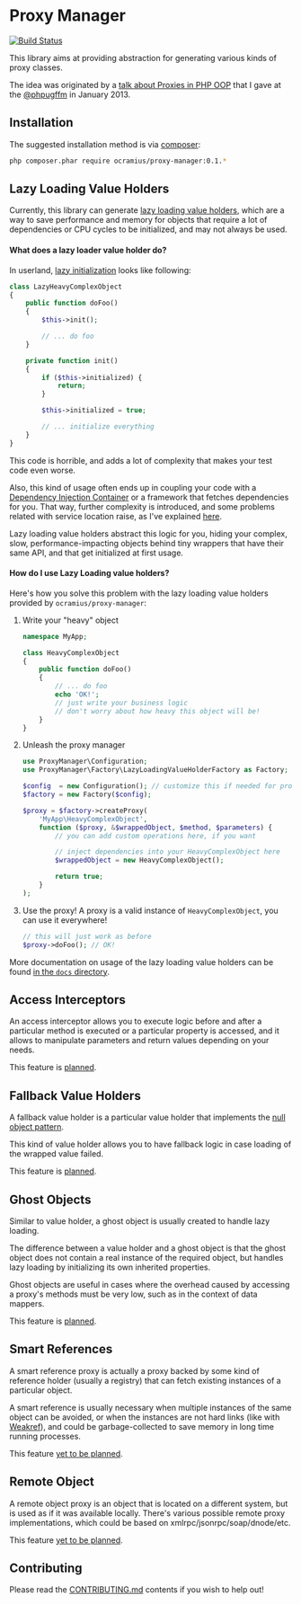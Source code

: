 # Proxy Manager

[![Build Status](https://travis-ci.org/Ocramius/ProxyManager.png?branch=master)](https://travis-ci.org/Ocramius/ProxyManager)

This library aims at providing abstraction for generating various kinds of proxy classes.

The idea was originated by a [talk about Proxies in PHP OOP](http://marco-pivetta.com/proxy-pattern-in-php/) that I gave
at the [@phpugffm](https://twitter.com/phpugffm) in January 2013.

## Installation

The suggested installation method is via [composer](https://getcomposer.org/):

```sh
php composer.phar require ocramius/proxy-manager:0.1.*
```

## Lazy Loading Value Holders

Currently, this library can generate [lazy loading value holders](http://www.martinfowler.com/eaaCatalog/lazyLoad.html),
which are a way to save performance and memory for objects that require a lot of dependencies or CPU cycles to be
initialized, and may not always be used.

#### What does a lazy loader value holder do?

In userland, [lazy initialization](http://en.wikipedia.org/wiki/Lazy_initialization)
looks like following:

```php
class LazyHeavyComplexObject
{
    public function doFoo()
    {
        $this->init();

        // ... do foo
    }

    private function init()
    {
        if ($this->initialized) {
            return;
        }

        $this->initialized = true;

        // ... initialize everything
    }
}
```

This code is horrible, and adds a lot of complexity that makes your test code even worse.

Also, this kind of usage often ends up in coupling your code with a [Dependency Injection Container](http://martinfowler.com/articles/injection.html)
or a framework that fetches dependencies for you. That way, further complexity is introduced, and some problems related
with service location raise, as I've explained [here](http://ocramius.github.com/blog/zf2-and-symfony-service-proxies-with-doctrine-proxies/).

Lazy loading value holders abstract this logic for you, hiding your complex, slow, performance-impacting objects behind
tiny wrappers that have their same API, and that get initialized at first usage.

#### How do I use Lazy Loading value holders?

Here's how you solve this problem with the lazy loading value holders provided by `ocramius/proxy-manager`:

 1. Write your "heavy" object

    ```php
    namespace MyApp;

    class HeavyComplexObject
    {
        public function doFoo()
        {
            // ... do foo
            echo 'OK!';
            // just write your business logic
            // don't worry about how heavy this object will be!
        }
    }
    ```

 2. Unleash the proxy manager

    ```php
    use ProxyManager\Configuration;
    use ProxyManager\Factory\LazyLoadingValueHolderFactory as Factory;

    $config  = new Configuration(); // customize this if needed for production
    $factory = new Factory($config);

    $proxy = $factory->createProxy(
        'MyApp\HeavyComplexObject',
        function ($proxy, &$wrappedObject, $method, $parameters) {
            // you can add custom operations here, if you want

            // inject dependencies into your HeavyComplexObject here
            $wrappedObject = new HeavyComplexObject();

            return true;
        }
    );
    ```
 3. Use the proxy! A proxy is a valid instance of `HeavyComplexObject`, you can use it everywhere!

    ```php
    // this will just work as before
    $proxy->doFoo(); // OK!
    ```

More documentation on usage of the lazy loading value holders can be found [in the `docs` directory](https://github.com/Ocramius/ProxyManager/tree/master/docs).

## Access Interceptors

An access interceptor allows you to execute logic before and after a particular method is executed or a particular
property is accessed, and it allows to manipulate parameters and return values depending on your needs.

This feature is [planned](https://github.com/Ocramius/ProxyManager/issues/4).

## Fallback Value Holders

A fallback value holder is a particular value holder that implements the [null object pattern](http://en.wikipedia.org/wiki/Null_Object_pattern).

This kind of value holder allows you to have fallback logic in case loading of the wrapped value failed.

This feature is [planned](https://github.com/Ocramius/ProxyManager/issues/5).

## Ghost Objects

Similar to value holder, a ghost object is usually created to handle lazy loading.

The difference between a value holder and a ghost object is that the ghost object does not contain a real instance of
the required object, but handles lazy loading by initializing its own inherited properties.

Ghost objects are useful in cases where the overhead caused by accessing a proxy's methods must be very low, such as in
the context of data mappers.

This feature is [planned](https://github.com/Ocramius/ProxyManager/issues/6).

## Smart References

A smart reference proxy is actually a proxy backed by some kind of reference holder (usually a registry) that can fetch
existing instances of a particular object.

A smart reference is usually necessary when multiple instances of the same object can be avoided, or when the instances
are not hard links (like with [Weakref](http://php.net/manual/en/book.weakref.php)), and could be garbage-collected to
save memory in long time running processes.

This feature [yet to be planned](https://github.com/Ocramius/ProxyManager/issues/8).

## Remote Object

A remote object proxy is an object that is located on a different system, but is used as if it was available locally.
There's various possible remote proxy implementations, which could be based on xmlrpc/jsonrpc/soap/dnode/etc.

This feature [yet to be planned](https://github.com/Ocramius/ProxyManager/issues/7).

## Contributing

Please read the [CONTRIBUTING.md](https://github.com/Ocramius/ProxyManager/blob/master/CONTRIBUTING.md) contents if you
wish to help out!


